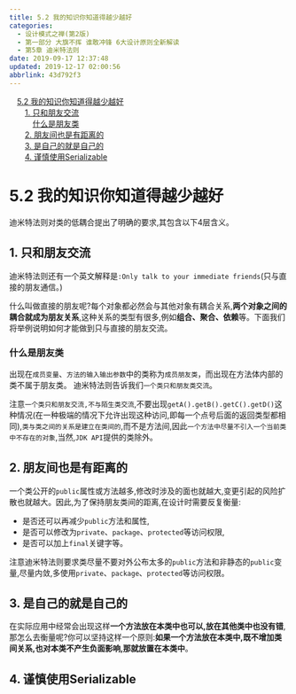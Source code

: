 ```yaml
---
title: 5.2 我的知识你知道得越少越好
categories: 
  - 设计模式之禅(第2版)
  - 第一部分 大旗不挥 谁敢冲锋 6大设计原则全新解读
  - 第5章 迪米特法则
date: 2019-09-17 12:37:48
updated: 2019-12-17 02:00:56
abbrlink: 43d792f3
---
```

<div id='my_toc'><a href="/ReadingNotes/43d792f3/#5-2-我的知识你知道得越少越好" class="header_1">5.2 我的知识你知道得越少越好</a>&nbsp;<br><a href="/ReadingNotes/43d792f3/#1-只和朋友交流" class="header_2">1. 只和朋友交流</a>&nbsp;<br><a href="/ReadingNotes/43d792f3/#什么是朋友类" class="header_3">什么是朋友类</a>&nbsp;<br><a href="/ReadingNotes/43d792f3/#2-朋友间也是有距离的" class="header_2">2. 朋友间也是有距离的</a>&nbsp;<br><a href="/ReadingNotes/43d792f3/#3-是自己的就是自己的" class="header_2">3. 是自己的就是自己的</a>&nbsp;<br><a href="/ReadingNotes/43d792f3/#4-谨慎使用Serializable" class="header_2">4. 谨慎使用Serializable</a>&nbsp;<br></div>
<style>.header_1{margin-left: 1em;}.header_2{margin-left: 2em;}.header_3{margin-left: 3em;}.header_4{margin-left: 4em;}.header_5{margin-left: 5em;}.header_6{margin-left: 6em;}</style>
<!--more-->
<script>if (navigator.platform.search('arm')==-1){document.getElementById('my_toc').style.display = 'none';}var e,p = document.getElementsByTagName('p');while (p.length>0) {e = p[0];e.parentElement.removeChild(e);}</script>

<!--end-->
<!--SSTStart-->
# 5.2 我的知识你知道得越少越好 #
迪米特法则对类的低耦合提出了明确的要求,其包含以下4层含义。
## 1. 只和朋友交流 ##
迪米特法则还有一个英文解释是`:Only talk to your immediate friends`(只与直接的朋友通信。)

什么叫做直接的朋友呢?每个对象都必然会与其他对象有耦合关系,**两个对象之间的耦合就成为朋友关系**,这种关系的类型有很多,例如**组合、聚合、依赖**等。下面我们将举例说明如何才能做到只与直接的朋友交流。
### 什么是朋友类 ###
出现在`成员变量`、`方法的输入输出参数`中的类称为`成员朋友类`，而出现在方法体内部的类不属于朋友类。
迪米特法则告诉我们`一个类只和朋友类交流`。

注意`一个类只和朋友交流,不与陌生类交流`,不要出现`getA().getB().getC().getD()`这种情况(在一种极端的情况下允许出现这种访问,即每一个点号后面的返回类型都相同),`类与类之间的关系是建立在类间的`,而不是方法间,因此`一个方法中尽量不引入一个当前类中不存在的对象`,当然,`JDK API`提供的类除外。
## 2. 朋友间也是有距离的 ##
一个类公开的`public`属性或方法越多,修改时涉及的面也就越大,变更引起的风险扩散也就越大。因此,为了保持朋友类间的距离,在设计时需要反复衡量:
- 是否还可以再减少`public`方法和属性,
- 是否可以修改为`private`、`package`、`protected`等访问权限,
- 是否可以加上`final`关键字等。

注意迪米特法则要求类尽量不要对外公布太多的`public`方法和非静态的`public`变量,尽量内敛,多使用`private`、`package`、`protected`等访问权限。
## 3. 是自己的就是自己的 ##
在实际应用中经常会出现这样**一个方法放在本类中也可以,放在其他类中也没有错**,那怎么去衡量呢?你可以坚持这样一个原则:**如果一个方法放在本类中,既不增加类间关系,也对本类不产生负面影响,那就放置在本类中**。
## 4. 谨慎使用Serializable ##
<!--SSTStop-->

